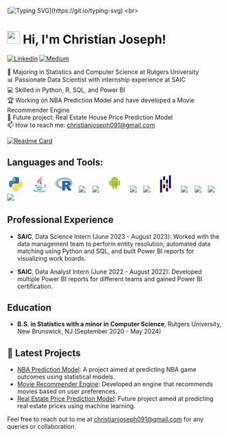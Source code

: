 [![Typing SVG](https://readme-typing-svg.herokuapp.com?font=Courier+new&color=%23808080&size=40&width=550&duration=6969&lines=Welcome+to+my+profile!)](https://git.io/typing-svg)
<br>

# <img src="https://raw.githubusercontent.com/iampavangandhi/iampavangandhi/master/gifs/Hi.gif" height="30px" width="30px"> Hi, I'm Christian Joseph!

[![Linkedin](https://img.shields.io/badge/LinkedIn-blue?style=for-the-badge&logo=linkedin&labelColor=blue&link=https://linkedin.com/in/christian-joseph-320a63225)](https://linkedin.com/in/christian-joseph-320a63225)
[![Medium](https://img.shields.io/badge/Medium-black?style=for-the-badge&logo=medium&logoColor=white)](https://medium.com/@christianjoseph091)

:school: Majoring in Statistics and Computer Science at Rutgers University</br>
:bar_chart: Passionate Data Scientist with internship experience at SAIC</br>
:computer: Skilled in Python, R, SQL, and Power BI</br>
:trophy: Working on NBA Prediction Model and have developed a Movie Recommender Engine</br>
:house_with_garden: Future project: Real Estate House Price Prediction Model</br>
:mailbox: How to reach me: <a href="mailto:christianjoseph091@gmail.com">christianjoseph091@gmail.com</a>


[![Readme Card](https://github-readme-stats.vercel.app/api?username=cj2k7&show_icons=true&theme=discord_old_blurple&hide_border=true)](https://github.com/cj2k7)



## Languages and Tools:

<div>
  <img width=40px src="https://raw.githubusercontent.com/devicons/devicon/master/icons/python/python-original.svg">&nbsp;&nbsp;&nbsp;
  <img width=40px src="https://raw.githubusercontent.com/devicons/devicon/master/icons/java/java-original.svg">&nbsp;&nbsp;&nbsp;
  <img width=40px src="https://raw.githubusercontent.com/devicons/devicon/master/icons/r/r-original.svg">&nbsp;&nbsp;&nbsp;
  <img width=40px src="https://upload.wikimedia.org/wikipedia/commons/8/87/Sql_data_base_with_logo.png">&nbsp;&nbsp;&nbsp;
  <img width=40px src="https://cdn.worldvectorlogo.com/logos/power-bi.svg">&nbsp;&nbsp;&nbsp;
  <img width=40px src="https://raw.githubusercontent.com/devicons/devicon/master/icons/android/android-original-wordmark.svg">&nbsp;&nbsp;&nbsp;
  <img width=40px src="https://www.vectorlogo.zone/logos/apache_hadoop/apache_hadoop-icon.svg">&nbsp;&nbsp;&nbsp;
  <img width=40px src="https://www.vectorlogo.zone/logos/kotlinlang/kotlinlang-icon.svg">&nbsp;&nbsp;&nbsp;
  <img width=40px src="https://raw.githubusercontent.com/devicons/devicon/master/icons/pandas/pandas-original.svg">&nbsp;&nbsp;&nbsp;
  <img width=40px src="https://upload.wikimedia.org/wikipedia/commons/0/05/Scikit_learn_logo_small.svg">&nbsp;&nbsp;&nbsp;
  <img width=40px src="https://seaborn.pydata.org/_images/logo-mark-lightbg.svg">&nbsp;&nbsp;&nbsp;
  <img width=40px src="https://raw.githubusercontent.com/detain/svg-logos/780f25886640cef088af994181646db2f6b1a3f8/svg/selenium-logo.svg">&nbsp;&nbsp;&nbsp;
  <img width=40px src="https://www.vectorlogo.zone/logos/tensorflow/tensorflow-icon.svg">&nbsp;&nbsp;&nbsp;
</div>

## Professional Experience

- **SAIC**, Data Science Intern (June 2023 - August 2023): Worked with the data management team to perform entity resolution, automated data matching using Python and SQL, and built Power BI reports for visualizing work boards.

- **SAIC**, Data Analyst Intern (June 2022 - August 2022): Developed multiple Power BI reports for different teams and gained Power BI certification.

## Education

- **B.S. in Statistics with a minor in Computer Science**, Rutgers University, New Brunswick, NJ (September 2020 - May 2024)

## 📕 Latest Projects

- [NBA Prediction Model](https://github.com/cj2k7/NBA-Prediction-Model): A project aimed at predicting NBA game outcomes using statistical models.
- [Movie Recommender Engine](https://github.com/cj2k7/Movie-Recommender-Engine): Developed an engine that recommends movies based on user preferences.
- [Real Estate Price Prediction Model](https://github.com/cj2k7/Real-Estate-Prediction-Model): Future project aimed at predicting real estate prices using machine learning.

Feel free to reach out to me at <a href="mailto:christianjoseph091@gmail.com">christianjoseph091@gmail.com</a> for any queries or collaboration.




